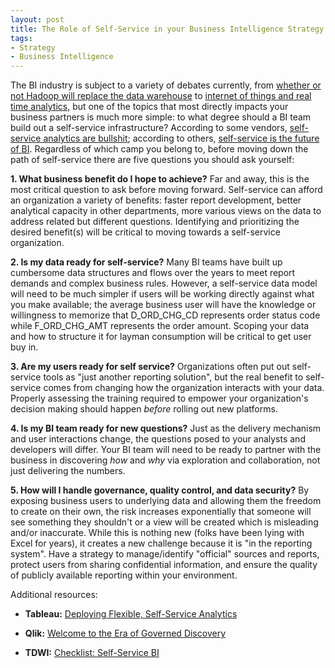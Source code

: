 ```yaml
---
layout: post
title: The Role of Self-Service in your Business Intelligence Strategy
tags:
- Strategy
- Business Intelligence
---
```


The BI industry is subject to a variety of debates currently, from [whether or not Hadoop will replace the data warehouse](http://www.informationweek.com/big-data/big-data-analytics/hadoop-5-undeniable-truths/a/d-id/1316832) to [internet of things and real time analytics](http://www.rtinsights.com/iot-real-time-analytics-hype-cycle-vs-delivering-results/), but one of the topics that most directly impacts your business partners is much more simple: to what degree should a BI team build out a self-service infrastructure? According to some vendors, [self-service analytics are bullshit](http://www.cbronline.com/news/big-data/platforms/sap-bi-2015-top-5-take-aways-4603283); according to others, [self-service is the future of BI](http://www.kdnuggets.com/2014/11/the-future-analytics-3-predictions-bi-2015.html). Regardless of which camp you belong to, before moving down the path of self-service there are five questions you should ask yourself:

**1. What business benefit do I hope to achieve?** Far and away, this is the most critical question to ask before moving forward. Self-service can afford an organization a variety of benefits: faster report development, better analytical capacity in other departments, more various views on the data to address related but different questions. Identifying and prioritizing the desired benefit(s) will be critical to moving towards a self-service organization.

**2. Is my data ready for self-service?** Many BI teams have built up cumbersome data structures and flows over the years to meet report demands and complex business rules. However, a self-service data model will need to be much simpler if users will be working directly against what you make available; the average business user will have the knowledge or willingness to memorize that D_ORD_CHG_CD represents order status code while F_ORD_CHG_AMT represents the order amount. Scoping your data and how to structure it for layman consumption will be critical to get user buy in.

**3. Are my users ready for self service?** Organizations often put out self-service tools as "just another reporting solution", but the real benefit to self-service comes from changing how the organization interacts with your data. Properly assessing the training required to empower your organization's decision making should happen _before_ rolling out new platforms.

**4. Is my BI team ready for new questions?** Just as the delivery mechanism and user interactions change, the questions posed to your analysts and developers will differ. Your BI team will need to be ready to partner with the business in discovering _how_ and _why_ via exploration and collaboration, not just delivering the numbers.

**5. How will I handle governance, quality control, and data security?** By exposing business users to underlying data and allowing them the freedom to create on their own, the risk increases exponentially that someone will see something they shouldn't or a view will be created which is misleading and/or inaccurate. While this is nothing new (folks have been lying with Excel for years), it creates a new challenge because it is "in the reporting system". Have a strategy to manage/identify "official" sources and reports, protect users from sharing confidential information, and ensure the quality of publicly available reporting within your environment.


Additional resources:

- **Tableau:** [Deploying Flexible, Self-Service Analytics](http://www.tableau.com/learn/whitepapers/deploying-flexible-self-service-analytics)

- **Qlik:** [Welcome to the Era of Governed Discovery](http://www.qlik.com/en/explore/products/empowers-it)

- **TDWI:** [Checklist: Self-Service BI](https://www.microstrategy.com/Strategy/media/downloads/white-papers/TDWI_Self-Service-BI.pdf)
